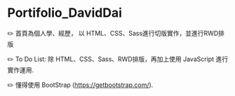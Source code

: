 # Portifolio_DavidDai
✏️ 首頁為個人學、經歷， 以 HTML、CSS、Sass進行切版實作，並進行RWD排版

✏️ To Do List: 除 HTML、CSS、Sass、RWD排版，再加上使用 JavaScript 進行實作運用.

✏️ 懂得使用 BootStrap (https://getbootstrap.com/).
